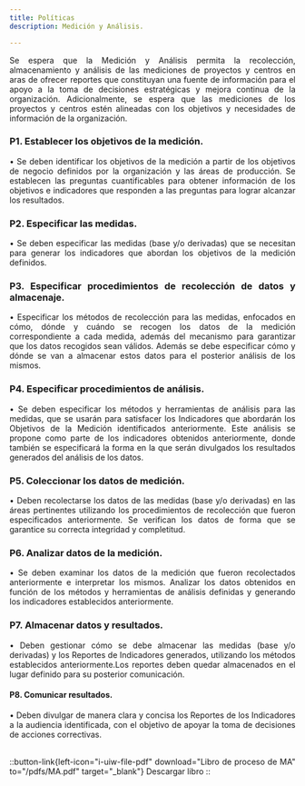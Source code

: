 ```yaml
---
title: Políticas
description: Medición y Análisis.

---
```

<div style="text-align: justify;">
Se espera que la Medición y Análisis permita la recolección, almacenamiento y análisis 
de las mediciones de proyectos y centros en aras de ofrecer reportes que constituyan 
una fuente de información para el apoyo a la toma de decisiones estratégicas y mejora 
continua de la organización. Adicionalmente, se espera que las mediciones de los 
proyectos y centros estén alineadas con los objetivos y necesidades de información de 
la organización.
<br>

### P1. Establecer los objetivos de la medición.

•  Se deben identificar los objetivos de la medición a partir de los objetivos de negocio 
definidos por la organización y las áreas de producción. Se establecen las preguntas 
cuantificables para obtener información de los objetivos e indicadores que responden a 
las preguntas para lograr alcanzar los resultados.

### P2. Especificar las medidas.
•  Se deben especificar las medidas (base y/o derivadas) que se necesitan para generar
los indicadores que abordan los objetivos de la medición definidos.

### P3. Especificar procedimientos de recolección de datos y almacenaje.
•  Especificar los métodos de recolección para las medidas, enfocados en cómo, dónde y cuándo se recogen los datos de la medición correspondiente a cada medida, además del mecanismo para garantizar que los datos recogidos sean válidos. Además se debe especificar cómo y dónde se van a almacenar estos datos para el posterior análisis de los mismos.

### P4. Especificar procedimientos de análisis.
•  Se deben especificar los métodos y herramientas de análisis para las medidas, que se usarán para satisfacer los Indicadores que abordarán los Objetivos de la Medición identificados anteriormente. Este análisis se propone como parte de los indicadores obtenidos anteriormente, donde también se especificará la forma en la que serán divulgados los resultados generados del análisis de los datos.

### P5. Coleccionar los datos de medición.
•  Deben recolectarse los datos de las medidas (base y/o derivadas) en las áreas pertinentes utilizando los procedimientos de recolección que fueron especificados anteriormente. Se verifican los datos de forma que se garantice su correcta integridad y completitud.

### P6. Analizar datos de la medición.
•  Se deben examinar los datos de la medición que fueron recolectados anteriormente e
interpretar los mismos. Analizar los datos obtenidos en función de los métodos y herramientas de análisis definidas y generando los indicadores establecidos anteriormente.

### P7. Almacenar datos y resultados.
•  Deben gestionar cómo se debe almacenar las medidas (base y/o derivadas) y los Reportes de Indicadores generados, utilizando los métodos establecidos anteriormente.Los reportes deben quedar almacenados en el lugar definido para su posterior comunicación.

#### P8. Comunicar resultados.
•  Deben divulgar de manera clara y concisa los Reportes de los Indicadores a la 
audiencia identificada, con el objetivo de apoyar la toma de decisiones de acciones 
correctivas.
<br><br>

::button-link{left-icon="i-uiw-file-pdf" download="Libro de proceso de MA" to="/pdfs/MA.pdf" target="_blank"}
  Descargar libro
::
</div>